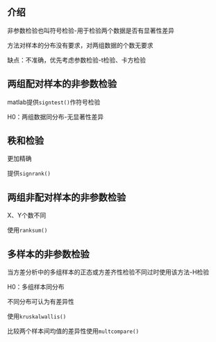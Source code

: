 ## 介绍

非参数检验也叫符号检验-用于检验两个数据是否有显著性差异

方法对样本的分布没有要求，对两组数据的个数无要求

缺点：不准确，优先考虑参数检验-t检验、卡方检验



## 两组配对样本的非参数检验

matlab提供`signtest()`作符号检验

H0：两组数据同分布-无显著性差异



## 秩和检验

更加精确

提供`signrank()`



## 两组非配对样本的非参数检验

X、Y个数不同

使用`ranksum()`



## 多样本的非参数检验

当方差分析中的多组样本的正态或方差齐性检验不同过时使用该方法-H检验

H0：多组样本同分布

不同分布可认为有差异性

使用`kruskalwallis()`

比较两个样本间均值的差异性使用`multcompare()`

